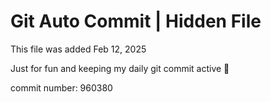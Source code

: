 # Git Auto Commit | Hidden File

This file was added Feb 12, 2025

Just for fun and keeping my daily git commit active 🤪

commit number: 960380
